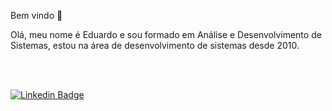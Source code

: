Bem vindo 👋

Olá, meu nome é Eduardo e sou formado em Análise e Desenvolvimento de Sistemas, estou na área de desenvolvimento de sistemas desde 2010.

<br/><br/>

[![Linkedin Badge](https://img.shields.io/badge/-LinkedIn-blue?style=for-the-badge&logo=Linkedin&logoColor=white&link=https://www.linkedin.com/in/eduardofreitasdasilva/)](https://www.linkedin.com/in/eduardofreitasdasilva/)
